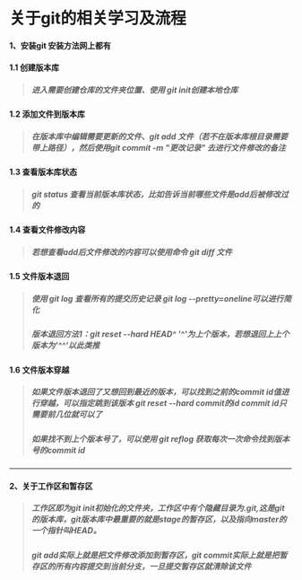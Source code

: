 
# 关于git的相关学习及流程
#### 1、安装git 安装方法网上都有

####  1.1 创建版本库
> ##### 进入需要创建仓库的文件夹位置、使用 git init创建本地仓库

####  1.2 添加文件到版本库
> #####  在版本库中编辑需要更新的文件、git add 文件（若不在版本库根目录需要带上路径），然后使用git commit -m "更改记录" 去进行文件修改的备注

####  1.3 查看版本库状态
> #####  git status 查看当前版本库状态，比如告诉当前哪些文件是add后被修改过的

####  1.4 查看文件修改内容
> #####  若想查看add后文件修改的内容可以使用命令 git diff 文件

####  1.5 文件版本退回
> ##### 使用 git log 查看所有的提交历史记录 git log --pretty=oneline可以进行简化
> ##### 版本退回方法1：git reset --hard HEAD^   '^'为上个版本，若想退回上上个版本为'^^'以此类推

####  1.6 文件版本穿越
> ##### 如果文件版本退回了又想回到最近的版本，可以找到之前的commit id值进行穿越，可以指定跳到该版本 git reset --hard commit的id   commit id只需要前几位就可以了
> #####  如果找不到上个版本号了，可以使用 git reflog 获取每次一次命令找到版本号的commit id

****
#### 2、关于工作区和暂存区
> ##### 工作区即为git init初始化的文件夹，工作区中有个隐藏目录为.git,这是git的版本库，git版本库中最重要的就是stage的暂存区，以及指向master的一个指针叫HEAD。
> ##### git add实际上就是把文件修改添加到暂存区，git commit实际上就是把暂存区的所有内容提交到当前分支，一旦提交暂存区就清除该文件
